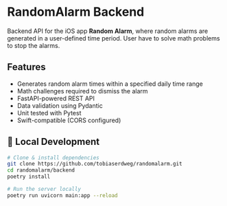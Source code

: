 # RandomAlarm Backend

Backend API for the iOS app **Random Alarm**, where random alarms are 
generated in a user-defined time period. User have to solve math problems 
to stop the alarms.

## Features

- Generates random alarm times within a specified daily time range
- Math challenges required to dismiss the alarm
- FastAPI-powered REST API
- Data validation using Pydantic
- Unit tested with Pytest
- Swift-compatible (CORS configured)

## 🧪 Local Development

```bash
# Clone & install dependencies
git clone https://github.com/tobiaserdweg/randomalarm.git
cd randomalarm/backend
poetry install

# Run the server locally
poetry run uvicorn main:app --reload